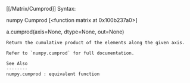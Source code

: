 [[/Matrix/Cumprod]]
Syntax:

  numpy Cumprod [<function matrix at 0x100b237a0>]

a.cumprod(axis=None, dtype=None, out=None)

    Return the cumulative product of the elements along the given axis.

    Refer to `numpy.cumprod` for full documentation.

    See Also
    --------
    numpy.cumprod : equivalent function